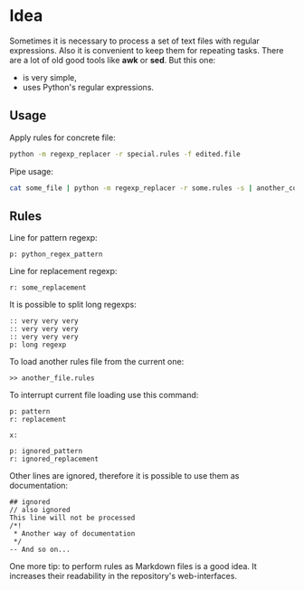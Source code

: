 # Idea

Sometimes it is necessary to process a set of text files with regular
expressions. Also it is convenient to keep them for repeating tasks. There are
a lot of old good tools like **awk** or **sed**. But this one:

- is very simple,
- uses Python's regular expressions.

## Usage

Apply rules for concrete file:

```bash
python -m regexp_replacer -r special.rules -f edited.file
```

Pipe usage:

```bash
cat some_file | python -m regexp_replacer -r some.rules -s | another_command
```

## Rules

Line for pattern regexp:

```plain
p: python_regex_pattern
```

Line for replacement regexp:

```plain
r: some_replacement
```

It is possible to split long regexps:

```plain
:: very very very
:: very very very
:: very very very
p: long regexp
```

To load another rules file from the current one:

```plain
>> another_file.rules
```

To interrupt current file loading use this command:

```plain
p: pattern
r: replacement

x:

p: ignored_pattern
r: ignored_replacement
```

Other lines are ignored, therefore it is possible to use them as documentation:

```plain
## ignored
// also ignored
This line will not be processed
/*!
 * Another way of documentation
 */
-- And so on...
```

One more tip: to perform rules as Markdown files is a good idea. It increases
their readability in the repository's web-interfaces.
